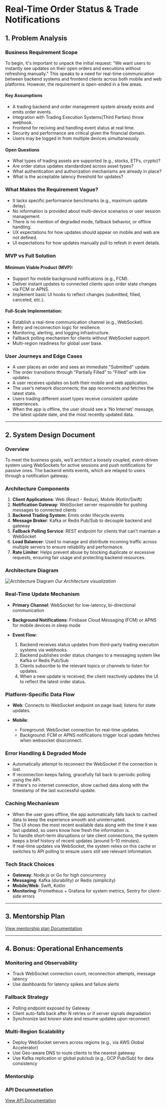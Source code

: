 # Real-Time Order Status & Trade Notifications

## 1. Problem Analysis

### Business Requirement Scope

To begin, it's important to unpack the initial request: "We want users to instantly see updates on their open orders and executions without refreshing manually." This speaks to a need for real-time communication between backend systems and frontend clients across both mobile and web platforms. However, the requirement is open-ended in a few areas.

#### Key Assumptions

* A trading backend and order management system already exists and emits order events.
* Integration with Trading Execution Systems(Third Parties) throw webhook.
* Frontend for reciving and handling event status at real time.
* Security and performance are critical given the financial domain.
* Users may be logged in from multiple devices simultaneously.

#### Open Questions

* What types of trading assets are supported (e.g., stocks, ETFs, crypto)?
* Are order status updates standardized across asset types?
* What authentication and authorization mechanisms are already in place?
* What is the acceptable latency threshold for updates?

### What Makes the Requirement Vague?

* It lacks specific performance benchmarks (e.g., maximum update delay).
* No information is provided about multi-device scenarios or user session management.
* There is no mention of degraded mode, fallback behavior, or offline handling.
* UX expectations for how updates should appear on mobile and web are not defined.
* UI expectations for how updates manually pull to refesh in event details.

### MVP vs Full Solution

#### Minimum Viable Product (MVP):

* Support for mobile background notifications (e.g., FCM).
* Deliver instant updates to connected clients upon order state changes via FCM or APNS.
* Implement basic UI hooks to reflect changes (submitted, filled, canceled, etc.).

#### Full-Scale Implementation:

* Establish a real-time communication channel (e.g., WebSocket).
* Retry and reconnection logic for resilience.
* Monitoring, alerting, and logging infrastructure.
* Fallback polling mechanism for clients without WebSocket support.
* Multi-region readiness for global user base.

### User Journeys and Edge Cases

* A user places an order and sees an immediate "Submitted" update.
* The order transitions through "Partially Filled" to "Filled" with live updates.
* A user receives updates on both their mobile and web application.
* The user’s network disconnects; the app reconnects and fetches the latest state.
* Users trading different asset types receive consistent update experiences.
* When the app is offline, the user should see a 'No Internet' message, the latest update date, and the most recently updated data.
---

## 2. System Design Document

### Overview

To meet the business goals, we’ll architect a loosely coupled, event-driven system using WebSockets for active sessions and push notifications for passive ones. The backend emits events, which are relayed to users through a notification gateway.

### Architecture Components

1. **Client Applications**: Web (React - Redux), Mobile (Kotlin/Swift)
2. **Notification Gateway**: WebSocket server responsible for pushing messages to connected clients
3. **Backend Trading System**: Emits order lifecycle events
4. **Message Broker**: Kafka or Redis Pub/Sub to decouple backend and gateway
5. **Fallback Polling Service**: REST endpoint for clients that can’t maintain a WebSocket
6. **Load Balancer**: Used to manage and distribute incoming traffic across multiple servers to ensure reliability and performance.
7. **Rate Limiter**: Helps prevent abuse by blocking duplicate or excessive requests, ensuring fair usage and protecting backend resources.
### Architecture Diagram
![Architecture Diagram](./diagram.architecture.jpeg)
*Our Architecture visualization*

### Real-Time Update Mechanism

* **Primary Channel**: WebSocket for low-latency, bi-directional communication
* **Background Notifications**: Firebase Cloud Messaging (FCM) or APNS for mobile devices in sleep mode
* **Event Flow**:

  1. Backend receives status updates from third-party trading execution systems via webhooks.
  2. Backend publishes order status changes to a messaging system like Kafka or Redis Pub/Sub
  3. Clients subscribe to the relevant topics or channels to listen for updates.
  4. When a new update is received, the client reactively updates the UI to reflect the latest order status.

### Platform-Specific Data Flow

* **Web**: Connects to WebSocket endpoint on page load; listens for state updates.
* **Mobile**:

  * Foreground: WebSocket connection for real-time updates.
  * Background: FCM or APNS notifications trigger local update fetches when websocket dissconnect.

### Error Handling & Degraded Mode

* Automatically attempt to reconnect the WebSocket if the connection is lost.
* If reconnection keeps failing, gracefully fall back to periodic polling using the API.
* If there's no internet connection, show cached data along with the timestamp of the last successful update.

### Caching Mechaniesm

* When the user goes offline, the app automatically falls back to cached data to keep the experience smooth and uninterrupted.
* The UI shows the most recent available data along with the time it was last updated, so users know how fresh the information is.
* To handle short-term disruptions or late client connections, the system keeps a brief history of recent updates (around 5–10 minutes).
* If real-time updates via WebSocket, the system relies on this cache or switches to API polling to ensure users still see relevant information.


### Tech Stack Choices

* **Gateway**: Node.js or Go for high concurrency
* **Messaging**: Kafka (durability) or Redis (simplicity)
* **Mobile/Web**: Swift, Kotlin
* **Monitoring**: Prometheus + Grafana for system metrics, Sentry for client-side errors

---

## 3. Mentorship Plan
[View mentorship plan Documentation](./mentorshipPlan)

---

## 4. Bonus: Operational Enhancements

### Monitoring and Observability

* Track WebSocket connection count, reconnection attempts, message latency
* Use dashboards for latency spikes and failure alerts

### Fallback Strategy

* Polling endpoint exposed by Gateway
* Client auto-falls back after N retries or if server signals degradation
* Synchronize last known state and resume updates upon reconnect

### Multi-Region Scalability

* Deploy WebSocket servers across regions (e.g., via AWS Global Accelerator)
* Use Geo-aware DNS to route clients to the nearest gateway
* Use Kafka replication or global pub/sub (e.g., GCP Pub/Sub) for data consistency
### Mentorship

### API Documnetation
[View API Documentation](./src/Api/APIDocumentation.md)
